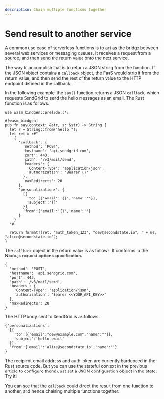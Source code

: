 ```yaml
---
description: Chain multiple functions together
---
```


# Send result to another service

A common use case of serverless functions is to act as the bridge between several web services or messaging queues. It receives a request from a source, and then send the return value onto the next service.

The way to accomplish that is to return a JSON string from the function. If the JSON object contains a `callback` object, the FaaS would strip it from the return value, and then send the rest of the return value to the HTTP endpoint defined in the callback.

In the following example, the `say()` function returns a JSON `callback`, which requests SendGrid to send the hello messages as an email. The Rust function is as follows.

```text
use wasm_bindgen::prelude::*;

#[wasm_bindgen]
pub fn say(context: &str, s: &str) -> String {
  let r = String::from("hello ");
  let ret = r#"
    {
      'callback': {
        'method': 'POST',
        'hostname': 'api.sendgrid.com',
        'port': 443,
        'path': '/v3/mail/send',
        'headers': {
          'Content-Type': 'application/json',
          'authorization': 'Bearer {}'
        },
        'maxRedirects': 20
      },
      'personalizations': {
        [{
          'to':[{'email':'{}','name':''}],
          'subject':'{}'
        }],
        'from':{'email':'{}','name':''}
      }
    }
  "#
  
  return format!(ret, "auth_token_123", "dev@secondstate.io", r + &s, "alice@secondstate.io");
}
```

The `callback` object in the return value is as follows. It conforms to the Node.js request options specification.

```text
{
  'method': 'POST',
  'hostname': 'api.sendgrid.com',
  'port': 443,
  'path': '/v3/mail/send',
  'headers': {
    'Content-Type': 'application/json',
    'authorization': 'Bearer <<YOUR_API_KEY>>'
  },
  'maxRedirects': 20
}
```

The HTTP body sent to SendGrid is as follows.

```text
{'personalizations':
  [{
    'to':[{'email':"dev@example.com","name":""}],
    'subject':'hello email'
  }],
  'from':{'email':'alice@secondstate.io','name':''}
}
```

The recipient email address and auth token are currently hardcoded in the Rust source code. But you can use the stateful context in the previous article to configure them! Just set a JSON configuration object in the state. Try it!

You can see that the `callback` could direct the result from one function to another, and hence chaining multiple functions together.



